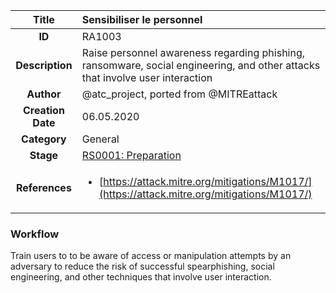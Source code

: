 | Title                       | Sensibiliser le personnel         |
|:---------------------------:|:--------------------|
| **ID**                      | RA1003            |
| **Description**             | Raise personnel awareness regarding phishing, ransomware, social engineering,  and other attacks that involve user interaction   |
| **Author**                  | @atc_project, ported from @MITREattack        |
| **Creation Date**           | 06.05.2020 |
| **Category**                | General      |
| **Stage**                   |[RS0001: Preparation](../Response_Stages/RS0001.md)| 
| **References** |<ul><li>[https://attack.mitre.org/mitigations/M1017/](https://attack.mitre.org/mitigations/M1017/)</li></ul>|

### Workflow

Train users to to be aware of access or manipulation attempts by an adversary to reduce the risk of 
successful spearphishing, social engineering, and other techniques that involve user interaction.
